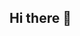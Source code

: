 ## Hi there 👋

<!--
**adrianc1015005/adrianc1015005** is a ✨ _special_ ✨ repository because its `README.md` (this file) appears on your GitHub profile.

Engineering student
18 years old
Dominican 
